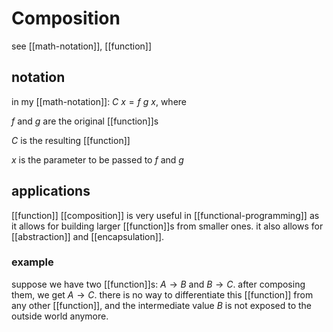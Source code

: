 # Composition

see [[math-notation]], [[function]]

## notation

in my [[math-notation]]: $C\ x = f\ g\ x$, where

$f$ and $g$ are the original [[function]]s

$C$ is the resulting [[function]]

$x$ is the parameter to be passed to $f$ and $g$

## applications

[[function]] [[composition]] is very useful in [[functional-programming]] as it allows for building larger [[function]]s from smaller ones. it also allows for [[abstraction]] and [[encapsulation]].

### example

suppose we have two [[function]]s: $A \to B$ and $B \to C$. after composing them, we get $A \to C$. there is no way to differentiate this [[function]] from any other [[function]], and the intermediate value $B$ is not exposed to the outside world anymore.
